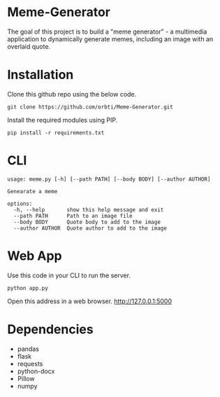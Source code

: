 # Meme-Generator

The goal of this project is to build a "meme generator" - a 
multimedia application to dynamically generate memes, 
including an image with an overlaid quote.

# Installation
Clone this github repo using the below code.

```
git clone https://github.com/orbti/Meme-Generator.git
```
Install the required modules using PIP.
```
pip install -r requirements.txt
```
# CLI
```
usage: meme.py [-h] [--path PATH] [--body BODY] [--author AUTHOR]

Genearate a meme

options:
  -h, --help       show this help message and exit
  --path PATH      Path to an image file
  --body BODY      Quote body to add to the image
  --author AUTHOR  Quote author to add to the image
  ```
# Web App
Use this code in your CLI to run the server.
```
python app.py
```
Open this address in a web browser. http://127.0.0.1:5000
# Dependencies
* pandas
* flask
* requests
* python-docx
* Pillow
* numpy